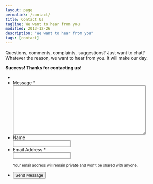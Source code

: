 ```yaml
---
layout: page
permalink: /contact/
title: Contact Us
tagline: We want to hear from you
modified: 2013-12-26
description: "We want to hear from you"
tags: [contact]
---
```


<link rel="stylesheet" href="{{ site.baseurl }}/assets/css/form.min.css">

Questions, comments, complaints, suggestions? Just want to chat? Whatever the reason, we want to hear from you. It will make our day.

<p class="success" id="success"><strong>Success! Thanks&nbsp;for&nbsp;contacting&nbsp;us!</strong></p>

<form id="form1" name="form1" class="page" autocomplete="off" enctype="multipart/form-data" method="post" action="http://getsimpleform.com/messages?form_api_token=e0ab1c7cdb770785fb331c9f49680329">
	<ul>
		<li>
			<input type='hidden' name='redirect_to' value="{{ site.url }}{{ site.baseurl }}/contact/?success" />
		</li>
		<li id="foli1" class="notranslate      ">
			<label class="desc" id="title1" for="Field1"> Message <span id="req_1" class="req">*</span> </label>
			<div>
				<textarea id="Field1" name="Message" class="field textarea medium" spellcheck="true" rows="10" cols="50" tabindex="1" onkeyup="" required></textarea>
			</div>
		</li>
		<li id="foli2" class="notranslate      ">
			<label class="desc" id="title2" for="Field2"> Name </label>
			<div>
				<input id="Field2" name="Name" type="text" class="field text medium" value="" maxlength="255" tabindex="2" onkeyup="" />
			</div>
		</li>
		<li id="foli3" class="notranslate      ">
			<label class="desc" id="title3" for="Field3"> Email Address <span id="req_3" class="req">*</span> </label>
			<div>
				<input id="Field3" name="Email" type="email" spellcheck="false" class="field text large" value="" maxlength="255" tabindex="3" required />
			</div>
			<p class="instruct" id="instruct3"><small>Your email address will remain private and won't be shared with anyone.</small></p>
		</li>
		<li class="buttons ">
			<div>
				<input id="saveForm" class="btn" tabindex="4" type="submit" value="Send Message"
				/>
			</div>
		</li>
	</ul>
</form>